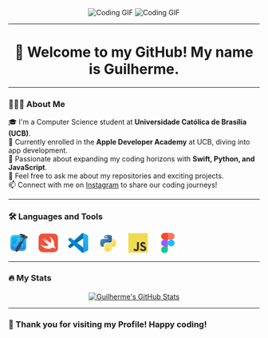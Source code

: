 <div align="center">
  <img height="150" src="https://media2.giphy.com/media/t1j3KW8BXTzccCLdNb/giphy.gif?cid=ecf05e47s1fdt75olpyn7s6vx4g2705idws7qbecc32spr8j&ep=v1_stickers_search&rid=giphy.gif&ct=s" alt="Coding GIF" />
  <img height="150" src="https://giffiles.alphacoders.com/146/14621.gif" alt="Coding GIF" />
</div>

---

<h1 align="center">👋 Welcome to my GitHub! My name is Guilherme.</h1>

---

<h3 align="left">👨🏻‍💻 About Me</h3>

<p align="left">
  🎓 I'm a Computer Science student at <strong>Universidade Católica de Brasília (UCB)</strong>.
  <br>
  🔭 Currently enrolled in the <strong>Apple Developer Academy</strong> at UCB, diving into app development.
  <br>
  🌱 Passionate about expanding my coding horizons with <strong>Swift, Python, and JavaScript</strong>.
  <br>
  💬 Feel free to ask me about my repositories and exciting projects.
  <br>
  📫 Connect with me on <a href="https://www.instagram.com/guilherme_nlobo/">Instagram</a> to share our coding journeys!
</p>

---

<h3 align="left">🛠 Languages and Tools</h3>

<p align="left">
  <img src="https://github.com/devicons/devicon/blob/v2.15.1/icons/xcode/xcode-original.svg" height="40" alt="Xcode" />
  <img width="12" />
  <img src="https://github.com/devicons/devicon/blob/v2.15.1/icons/swift/swift-original.svg" height="40" alt="Swift" />
  <img width="12" />
  <img src="https://github.com/devicons/devicon/blob/1119b9f84c0290e0f0b38982099a2bd027a48bf1/icons/vscode/vscode-original.svg" height="40" alt="VS Code" />
  <img width="12" />
  <img src="https://github.com/devicons/devicon/blob/v2.15.1/icons/python/python-original.svg" height="40" alt="Python" />
  <img width="12" />
  <img src="https://github.com/devicons/devicon/blob/v2.15.1/icons/javascript/javascript-original.svg" height="40" alt="JavaScript" />
  <img width="12" />
  <img src="https://github.com/devicons/devicon/blob/1119b9f84c0290e0f0b38982099a2bd027a48bf1/icons/figma/figma-original.svg" height="40" alt="Figma" />
</p>

---

<h3 align="left">🔥 My Stats</h3>

<div align="center">
  <a href="https://github.com/GuilhermeNL01">
    <img align="center" src="https://github-readme-stats.vercel.app/api?username=GuilhermeNL01&show_icons=true&theme=dracula" alt="Guilherme's GitHub Stats" />
  </a>
</div>

---

<h3 align="left">🚀 Thank you for visiting my Profile! Happy coding!</h3>
